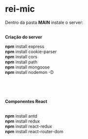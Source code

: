 # rei-mic

Dentro da pasta <b>MAIN</b> instale o server: <br><br>

<b>Criação do server</b>

<b>npm</b> install express
<br><b>npm</b> install cookie-parser
<br><b>npm</b> install cors
<br><b>npm</b> install path
<br><b>npm</b> install mongoose
<br><b>npm</b> install nodemon -D

<br><br><br>

<b>Componentes React</b>

<br><b>npm</b> install antd
<br><b>npm</b> install redux
<br><b>npm</b> install react-redux
<br><b>npm</b> install react-router-dom
